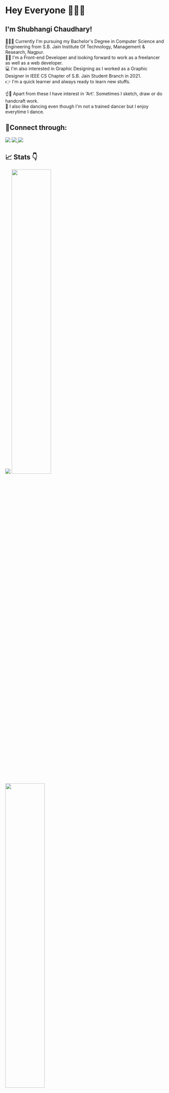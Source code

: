 # Hey Everyone 🙋🏼‍♀️
## I'm Shubhangi Chaudhary!

👩🏼‍🎓 Currently I'm pursuing my Bachelor's Degree in Computer Science and Engineering from S.B. Jain Institute Of Technology, Management & Research, Nagpur.<br/>
👩🏼 I'm a Front-end Developer and looking forward to work as a freelancer as well as a web developer. <br/>
💻 I'm also interested in Graphic Designing as I worked as a Graphic Designer in IEEE CS Chapter of S.B. Jain Student Branch in 2021.<br/>
👉 I'm a quick learner and always ready to learn new stuffs.  <br/>


☝️🎨 Apart from these I have interest in 'Art'. Sometimes I sketch, draw or do handcraft work. </br>
💃 I also like dancing even though I'm not a trained dancer but I enjoy everytime I dance. </br>

## 🤝Connect through: </br>

   <a href="https://www.linkedin.com/in/shubhangi-chaudhary-620271212/"> <img src="https://img.shields.io/badge/LinkedIn-0077B5?style=for-the-badge&logo=linkedin&logoColor=white" /></a>  <a href=""><img src="https://img.shields.io/badge/Gmail-D14836?style=for-the-badge&logo=gmail&logoColor=white" /> </a>    <a href="" > <img src="https://img.shields.io/badge/Instagram-E4405F?style=for-the-badge&logo=instagram&logoColor=white" /> </a> </br>

## 📈 Stats 👇

   <img src="https://github-readme-stats.vercel.app/api/top-langs/?username=ShubhangiChaudhary&theme=tokyonight&layout=compact" />
   <img src="https://github-readme-stats.vercel.app/api?username=ShubhangiChaudhary&theme=tokyonight" width="49.6%" /> <img src="https://github-readme-streak-stats.herokuapp.com/?user=ShubhangiChaudhary&theme=tokyonight" width="49.6%" />
  
<!--   <img src="https://activity-graph.herokuapp.com/graph?username=ShubhangiChaudhary&theme=tokyonight" /> -->

<!-- <img src="https://github-profile-summary-cards.vercel.app/api/cards/profile-details?username=ShubhangiChaudhary&theme=tokyonight" />
 -->
